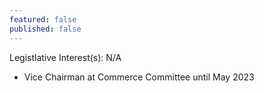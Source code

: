 ```yaml
---
featured: false
published: false
---
```

Legistlative Interest(s): N/A

* Vice Chairman at Commerce Committee until May 2023